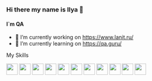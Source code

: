 ### Hi there my name is Ilya 👋
#### I`m QA

- 🔭 I’m currently working on https://www.lanit.ru/
- 🌱 I’m currently learning on https://qa.guru/

My Skills

<code><img height="30" src="https://cdn.jsdelivr.net/gh/devicons/devicon/icons/java/java-original-wordmark.svg"></code>
<code><img height="30" src="https://cdn.jsdelivr.net/gh/devicons/devicon/icons/kotlin/kotlin-original.svg"></code>
<code><img height="30" src="https://starchenkov.pro/qa-guru/img/skills/JUnit5.svg"></code>
<code><img height="30" src="https://starchenkov.pro/qa-guru/img/skills/Selenoid.svg"></code>
<code><img height="30" src="https://starchenkov.pro/qa-guru/img/skills/Selenide.svg"></code>
<code><img height="30" src="https://starchenkov.pro/qa-guru/img/skills/Docker.svg"></code>
<code><img height="30" src="https://starchenkov.pro/qa-guru/img/skills/Jira.svg"></code>
<code><img height="30" src="https://starchenkov.pro/qa-guru/img/skills/Rest-Assured.svg"></code>
<code><img height="30" src="https://starchenkov.pro/qa-guru/img/skills/Allure_EE.svg"></code>
<code><img height="30" src="https://cdn.jsdelivr.net/gh/devicons/devicon/icons/jenkins/jenkins-original.svg"></code>
<code><img height="30" src="https://starchenkov.pro/qa-guru/img/skills/Allure_Report.svg"></code>
<!--
**IlyaBol/IlyaBol** is a ✨ _special_ ✨ repository because its `README.md` (this file) appears on your GitHub profile.

Here are some ideas to get you started:

- 🔭 I’m currently working on https://www.lanit.ru/
- 🌱 I’m currently learning on https://qa.guru/
- 👯 I’m looking to collaborate on ...
- 🤔 I’m looking for help with ...
- 💬 Ask me about ...
- 📫 How to reach me: ...
- 😄 Pronouns: ...
- ⚡ Fun fact: ...
-->
